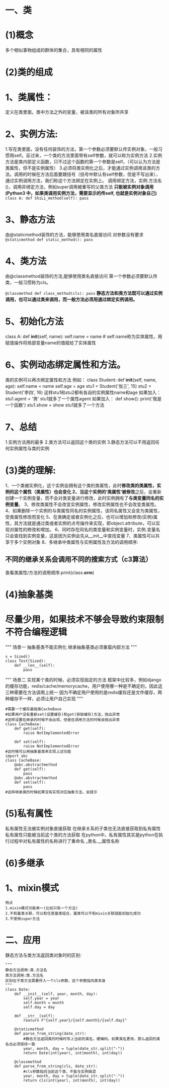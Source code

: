 # 一、类
# (1)概念
多个相似事物组成的群体的集合，具有相同的属性

# (2)类的组成
# 1、类属性：
定义在类里面，类中方法之外的变量，被该类的所有对象所共享

# 2、实例方法:
1.写在类里面，没有任何装饰的方法，第一个参数必须要默认传实例对象，一般习惯用self。反过来，一个类的方法里面带有self参数，就可以称为实例方法
2.实例方法是类内部定义函数，只不过这个函数的第一个参数是self。（可以认为方法是类属性，但不是实例属性）
3.必须将类实例化之后，才能通过实例调用该类的方法。调用的时候在方法后面要跟括号（括号中默认有self参数，但是不写出来），通过实例调用方法，我们称这个方法绑定在实例上。
调用绑定方法，实例.方法名()，调用非绑定方法，例如super调用被重写的父类方法
**只能被实例对象调用(Python3 中，如果类调用实例方法，需要显示的传self, 也就是实例对象自己)**
``
class A:
    def ShiLi_method(self):
        pass 
``

# 3、静态方法
由@staticmethod装饰的方法，能够使用类名直接访问
对参数没有要求
``
@staticmethod
def static_method():
    pass
``

# 4、类方法
由@classmethod装饰的方法,能够使用类名直接访问
第一个参数必须要默认传类，一般习惯称为cls。

``
@classmethod
def class_method(cls):
    pass
``
**静态方法和类方法既可以通过实例调用，也可以通过类来调用，而一般方法必须用通过绑定实例调用。**

# 5、初始化方法
class A:
    def __init__(self, name):
        self.name = name  # self.name称为实体属性，用赋值操作将局部变量name的值赋给了实体属性


# 6、实例动态绑定属性和方法。
类的实例可以再次绑定属性和方法
例如：
class Student:
    def __init__(self, name, age):
        self.name = name
        self.age = age
stu1 = Student('张三', 15)
stu2 = Student('李四', 16)
这样stu1和stu2都有各自的实例属性name和age
如果加入：
stu1.agent = '男'
stu1就多了一个属性agent
如果加入：
def show():
    print('我是一个函数')
stu1.show = show
stu1就多了一个方法

# 7、总结
  1.实例方法用的最多
  2.类方法可以返回这个类的实例
  3.静态方法可以不用返回任何实例属性与类的实例

# (3)类的理解:
1、一个类被实例化，这个实例会拥有这个类的类属性，此时**修改类的类属性，实例的这个属性（类属性）**也会变化
2、当这个**实例的‘类属性’被修改**之后，会重新创建一个实例变量，而不会对类变量进行修改，此时实例拥有了**与类变量同名的实例变量**。
3、修改类属性不会改变实例属性，修改实例属性也不会改变类属性。
4、如果删除一个实例的与类属性同名的实例属性，该同名属性又会变为类属性，受类属性修改而变化
5、在类确定或者实例化之后，也可以增加和修改(实例)属性，其方法就是通过类或者实例的点号操作来实现，即object.attribute，可以实现对属性的修改和增加。
6、同时存在同名的类变量和实例变量时，实例.变量名只会查找到实例变量，这是因为实例会先从__init__中查找变量
7、类属性可以共享于多个实例对象
8、多继承中类属性与实例属性及方法的调用顺序:
   ## 不同的继承关系会调用不同的搜索方式（c3算法）
   查看类属性/方法的调用顺序:print(class.__orm__)

# (4)抽象基类
  # 尽量少用，如果技术不够会导致约束限制不符合编程逻辑
  """
  场景一
  抽象基类不能实例化
  继承抽象基类必须重载内部方法
  """
  ```
  s = Sized()
  class Test(Sized):
      def __len__(self):
          pass
  ```
  """
  场景二
  实现某个类的时候，必须实现指定的方法
  框架中比较多，例如django的缓存功能，redis/cache/memorycache，用户使用哪一种是不确定的，因此这三种需要在方法调用上统一
  因为不确定用户使用的是redis缓存还是文件缓存，两种缓存不一样，必须让用户自己实现
  """
  ```
  #需要一个缓存基础类CacheBase
  #如果用户没有重新set(设置缓存)和get(获取缓存)方法，抛出异常
  #这样设置在继承的时候不会出现，但是在调用方法的时候会抛出异常
  class CacheBase:
      def get(self):
          raise NotImplementedError
    
      def set(self):
          raise NotImplementedError
  #这时候可以用抽象基类来实现上述功能
  import abc
  class CacheBase:
      @abc.abstractmethod
      def get(self):
          pass
      @abc.abstractmethod
      def set(self):
          pass
  #这样继承类的时候如果没有实现对应抽象方法，会提示
  ```

# (5)私有属性
  私有属性无法被实例对象直接获取
  在继承关系的子类也无法直接获取到私有属性
  私有属性只能被当前这个类的方法获取
  在python中，私有属性其实是python在执行过程中对私有属性的名称进行了重命名
  _类名.__属性名称

# (6)多继承
  # 1、mixin模式
    特点
    1.mixin模式功能单一(比如只有一个方法)
    2.不和基类关联，可以和任意基类组合，基类可以不和mixin关联就能初始化成功
    3.不使用super方法

# 二、应用
静态方法与类方法返回类对象时的区别:
```
"""
静态方法调用:类.方法名
类方法调用:类.方法名
区别在于类方法需要传入一个cls参数，这个参数指向类本身
"""
class Date:
    def __init__(self, year, month, day):
        self.year = year
        self.month = month
        self.day = day

    def __str__(self):
        reaturn F"{self.year}/{self.month}/{self.day}"

    @staticmethod
    def parse_from_string(date_str):
        #静态方法返回类的时候时写上当前的类名，硬编码，如果类名更改，那么返回的类名也必须保持一致
        year, month, day = tuple(date_str.split("-"))
        return Date(int(year), int(month), int(day))
    
    @classmethod
    def parse_from_string(cls, date_str):
        #cls参数指向当前这个类，不能与实例搞混
        year, month, day = tuple(date_str.split("-"))
        return cls(int(year), int(month), int(day))
```